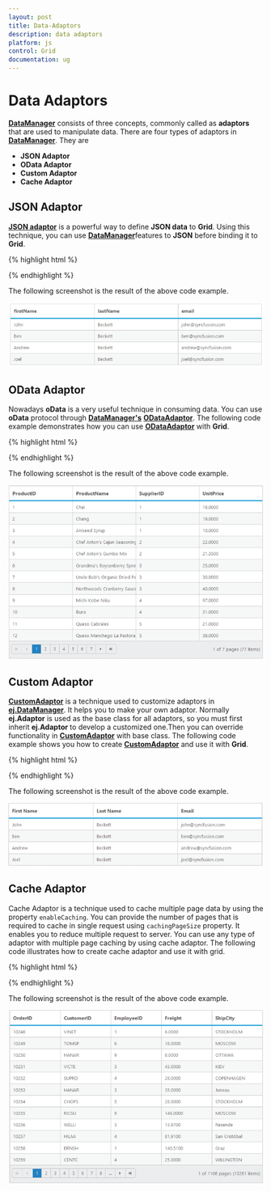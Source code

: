 ```yaml
---
layout: post
title: Data-Adaptors
description: data adaptors
platform: js
control: Grid
documentation: ug
---
```


# Data Adaptors

[**DataManager**](/js/datamanager/data-adaptors "DataManager") consists of three concepts, commonly called as **adaptors** that are used to manipulate data. There are four types of adaptors in [**DataManager**](/js/datamanager/data-adaptors "DataManager"). They are

* **JSON Adaptor**
* **OData Adaptor**
* **Custom Adaptor**
* **Cache Adaptor**

## JSON Adaptor

[**JSON adaptor**](/js/datamanager/data-adaptors#json-adaptor "JSON adaptor") is a powerful way to define **JSON data** to **Grid**.  Using this technique, you can use [**DataManager**](/js/datamanager/data-adaptors "DataManager")features to **JSON** before binding it to **Grid**.

{% highlight html %}

<div id="Grid"></div>
<script type="text/javascript">
  $(function () {// Document is ready.
      window.gridData = [
           { firstName: "John", lastName: "Beckett", email: "john@syncfusion.com" },
           { firstName: "Ben", lastName: "Beckett", email: "ben@syncfusion.com" },
           { firstName: "Andrew", lastName: "Beckett", email: "andrew@syncfusion.com" }
      ];
      //JSON adaptor with DataManager.
      var dataManager = ej.DataManager(window.gridData);
      dataManager.insert({firstName: "Joel", lastName:"Beckett", email:"joel@syncfusion.com"});
  
      $("#Grid").ejGrid({
          dataSource: dataManager,
      });
  });
  
</script>


{% endhighlight %}



The following screenshot is the result of the above code example.

![](/js/Grid/Data-Adaptors_images/Data-Adaptors_img1.png)

## OData Adaptor

Nowadays **oData** is a very useful technique in consuming data. You can use **oData** protocol through [**DataManager's**](/js/datamanager/data-adaptors "DataManager")  [**ODataAdaptor**](/js/datamanager/data-adaptors#odata-adaptor "ODataAdaptor"). The following code example demonstrates how you can use [**ODataAdaptor**](/js/datamanager/data-adaptors#odata-adaptor "ODataAdaptor") with **Grid**.

{% highlight html %}

<div id="Grid"></div>
<script type="text/javascript">
  $(function () {// Document is ready.
      //oData Adaptor with DataManager
      var dataManager = ej.DataManager("http://mvc.syncfusion.com/Services/Northwnd.svc/Products");
  
      $("#Grid").ejGrid({
          dataSource: dataManager,
          columns: ["ProductID", "ProductName", "SupplierID", "UnitPrice"]
      });
  });
</script>


{% endhighlight %}



The following screenshot is the result of the above code example.

![](/js/Grid/Data-Adaptors_images/Data-Adaptors_img2.png)

## Custom Adaptor

[**CustomAdaptor**](/js/datamanager/data-adaptors#custom-adaptor "CustomAdaptor") is a technique used to customize adaptors in [**ej.DataManager**](/js/datamanager/data-adaptors "ej.DataManager"). It helps you to make your own adaptor. Normally **ej.Adaptor** is used as the base class for all adaptors, so you must first inherit **ej.Adaptor** to develop a customized one.Then you can override functionality in [**CustomAdaptor**](/js/datamanager/data-adaptors#custom-adaptor "CustomAdaptor") with base class. The following code example shows you how to create [**CustomAdaptor**](/js/datamanager/data-adaptors#custom-adaptor "CustomAdaptor") and use it with **Grid**.

{% highlight html %}

<div id="Grid"></div>
<script type="text/javascript">
  $(function () {// Document is ready.
      //new custom adaptor implmentation
      //able to implement more option in custom adaptor other than insert
      var customAdaptor = new ej.Adaptor().extend({
          insert: function (dm, data) {
              data["id"] = dm.dataSource.json[dm.dataSource.json.length - parseInt(1,10)].id + 1;// id auto increment
              return dm.dataSource.json.push(data);
              },
     processQuery:ej.JsonAdaptor.prototype.processQuery // resused process query from json adaptor
  });
      window.gridData = [
          { id: 1 , firstName: "John", lastName: "Beckett", email: "john@syncfusion.com" },
          { id: 2, firstName: "Ben", lastName: "Beckett", email: "ben@syncfusion.com" },
          { id: 3, firstName: "Andrew", lastName: "Beckett", email: "andrew@syncfusion.com" }
      ];
  
      var dataManager = new ej.DataManager(window.gridData);
      // assigning custom adaptor to datamanager
      dataManager.adaptor = new customAdaptor();
      // insert from custom adaptor usage
     dataManager.insert({ firstName: "Joel", lastName: "Beckett", email: "joel@syncfusion.com" });
  
      $("#Grid").ejGrid({
          dataSource: dataManager,
          columns: [
              { field: "firstName", headerText: "First Name" },
              { field: "lastName", headerText: "Last Name" },
              { field: "email", headerText: "Email" }
          ]
      });
  });
</script>

{% endhighlight %}



The following screenshot is the result of the above code example.

![](/js/Grid/Data-Adaptors_images/Data-Adaptors_img3.png)

## Cache Adaptor

Cache Adaptor is a technique used to cache multiple page data by using the property `enableCaching`. You can provide the number of pages that is required to cache in single request using `cachingPageSize` property. It enables you to reduce multiple request to server. You can use any type of adaptor with multiple page caching by using cache adaptor. The following code illustrates how to create cache adaptor and use it with grid.

{% highlight html %}

 <div id="Grid"></div>
<script type="text/javascript">
  $(function () {
      var dataManger = ej.DataManager({
          url: "http://mvc.syncfusion.com/Services/Northwnd.svc/Orders/",
          enableCaching: true,
          cachingPageSize: 10,
          timeTillExpiration: 120000
      });
      $("#Grid").ejGrid({
          dataSource: dataManger,
          columns: ["OrderID", "CustomerID", "EmployeeID", "Freight", "ShipCity"]
      });
  });
</script>


{% endhighlight %}



The following screenshot is the result of the above code example.

![](/js/Grid/Data-Adaptors_images/Data-Adaptors_img4.png)


